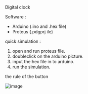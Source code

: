 Digital clock

Software :
- Arduino (.ino and .hex file)
- Proteus (.pdgprj ile)

quick simulation :
1. open and run proteus file.
2. doubleclick on the arduino picture.
3. input the hex file in to arduino.
4. run the simulation.

the rule of the button

![image](https://user-images.githubusercontent.com/62459218/122663380-2fc27380-d1c4-11eb-8565-0e0a22a29a61.png)
